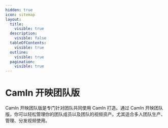 ```yaml
---
hidden: true
icon: sitemap
layout:
  title:
    visible: true
  description:
    visible: false
  tableOfContents:
    visible: true
  outline:
    visible: true
  pagination:
    visible: true
---
```


# CamIn 开映团队版

CamIn 开映团队版是专门针对团队共同使用 CamIn 打造。通过 CamIn 开映团队版，你可以轻松管理你的团队成员以及团队的视频资产。尤其适合多人团队生产、管理、分发视频使用。
